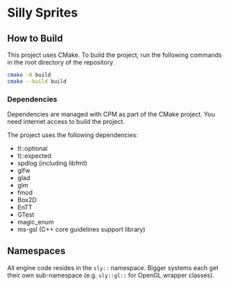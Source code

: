 # Silly Sprites

## How to Build

This project uses CMake. To build the project, run the following commands in the root directory of the repository.

```bash
cmake -B build
cmake --build build
```

### Dependencies

Dependencies are managed with CPM as part of the CMake project. You need internet access to build the project.

The project uses the following dependencies:
* tl::optional
* tl::expected
* spdlog (including libfmt)
* glfw
* glad
* glm
* fmod
* Box2D
* EnTT
* GTest
* magic_enum
* ms-gsl (C++ core guidelines support library)

## Namespaces
All engine code resides in the `sly::` namespace. Bigger systems each get their own sub-namespace (e.g. `sly::gl::` for OpenGL wrapper classes).
